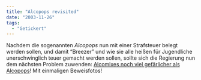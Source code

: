 ```yaml
---
title: "Alcopops revisited"
date: "2003-11-26"
tags:
  - "Getickert"
---
```


Nachdem die sogenannten _Alcopops_ nun mit einer Strafsteuer belegt werden sollen, und damit “Breezer” und wie sie alle heißen für Jugendliche unerschwinglich teuer gemacht werden sollen, sollte sich die Regierung nun dem nächsten Problem zuwenden: [Alcomixes noch viel gefärlicher als Alcopops](http://johny.h-blog.org/archives/000639.html "JOHNY's BLOG: Alcomixes noch viel gefärlicher als Alcopops")! Mit einmaligen Beweisfotos!
